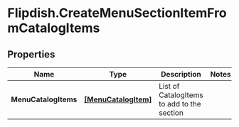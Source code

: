 # Flipdish.CreateMenuSectionItemFromCatalogItems

## Properties
Name | Type | Description | Notes
------------ | ------------- | ------------- | -------------
**MenuCatalogItems** | [**[MenuCatalogItem]**](MenuCatalogItem.md) | List of CatalogItems to add to the section | 


